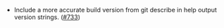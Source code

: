- Include a more accurate build version from git describe in help output version
  strings. ([#733](https://github.com/anoma/anoma/pull/733))